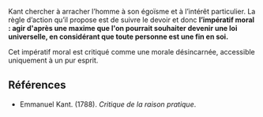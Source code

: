 Kant chercher à arracher l’homme à son égoïsme et à l’intérêt particulier. La règle d’action qu’il propose est de suivre le devoir et donc **l’impératif moral : agir d'après une maxime que l'on pourrait souhaiter devenir une loi universelle, en considérant que toute personne est une fin en soi.**

Cet impératif moral est critiqué comme une morale désincarnée, accessible uniquement à un pur esprit.

## Références 

- Emmanuel Kant. (1788). _Critique de la raison pratique_.
